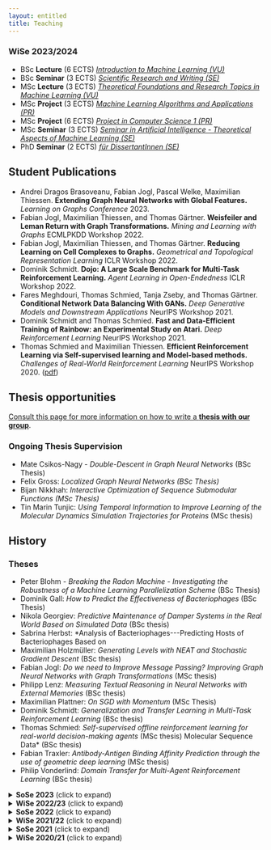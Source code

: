 ```yaml
---
layout: entitled
title: Teaching
---
```


### WiSe 2023/2024
<ul>
<li> BSc <b>Lecture</b> (6 ECTS) <a href="./ws2324/intro_ml.html"><i>Introduction to Machine Learning (VU)</i></a></li>
<li> BSc <b>Seminar</b> (3 ECTS) <a href="./ws2324/seminar_bsc.html"><i>Scientific Research and Writing (SE)</i></a></li> 
<li> MSc <b>Lecture</b> (3 ECTS) <a href="./ws2324/tfrtML.html"><i>Theoretical Foundations and Research Topics in Machine Learning (VU)</i></a></li>
<li> MSc <b>Project</b> (3 ECTS) <a href="./ws2324/ana.html"><i>Machine Learning Algorithms and Applications (PR)</i></a></li>
<li> MSc <b>Project</b> (6 ECTS) <a href="./ws2324/ana6ects.html"><i>Project in Computer Science 1 (PR)</i></a></li>
<li> MSc <b>Seminar</b> (3 ECTS) <a href="./ws2324/seminar_msc.html"><i>Seminar in Artificial Intelligence - Theoretical Aspects of Machine Learning (SE)</i></a></li>
<li> PhD <b>Seminar</b> (2 ECTS) <a href="./ws2324/seminar_phd.html"><i>für DissertantInnen (SE)</i></a></li>
</ul>


## Student Publications

 - Andrei Dragos Brasoveanu, Fabian Jogl, Pascal Welke, Maximilian Thiessen. **Extending Graph Neural Networks with Global Features.** _Learning on Graphs Conference_ 2023.
 - Fabian Jogl, Maximilian Thiessen, and Thomas Gärtner. **Weisfeiler and Leman Return with Graph Transformations.** _Mining and Learning with Graphs_ ECMLPKDD Workshop 2022.
 - Fabian Jogl, Maximilian Thiessen, and Thomas Gärtner. **Reducing Learning on Cell Complexes to Graphs.** _Geometrical and Topological Representation Learning_ ICLR Workshop 2022.
 - Dominik Schmidt. **Dojo: A Large Scale Benchmark for Multi-Task Reinforcement Learning.** _Agent Learning in Open-Endedness_ ICLR Workshop 2022.
 - Fares Meghdouri, Thomas Schmied, Tanja Zseby, and Thomas Gärtner. **Conditional Network Data Balancing With GANs.** _Deep Generative Models and Downstream Applications_ NeurIPS Workshop 2021. 
 - Dominik Schmidt and Thomas Schmied. **Fast and Data-Efficient Training of Rainbow: an Experimental Study on Atari.** _Deep Reinforcement Learning_ NeurIPS Workshop 2021.
 - Thomas Schmied and Maximilian Thiessen. **Efficient Reinforcement Learning via Self-supervised learning and Model-based methods.** _Challenges of Real-World Reinforcement Learning_ NeurIPS Workshop 2020. ([pdf](https://maxthiessen.ml/publication/schmied2020efficient/schmied2020efficient.pdf))


## Thesis opportunities

<a href="./ws2324/thesis.html">Consult this page for more information on how to write a <b>thesis with our group</b></a>.

### Ongoing Thesis Supervision

 <!-- - Andrei Brasoveanu: ** -->
 - Mate Csikos-Nagy - *Double-Descent in Graph Neural Networks* (BSc Thesis)
 - Felix Gross: *Localized Graph Neural Networks (BSc Thesis)*
 - Bijan Nikkhah: *Interactive Optimization of Sequence Submodular Functions (MSc Thesis)*
 - Tin Marin Tunjic: *Using Temporal Information to Improve Learning of the Molecular Dynamics Simulation Trajectories for Proteins* (MSc thesis)

 
## History

### Theses
 - Peter Blohm - *Breaking the Radon Machine - Investigating the Robustness of a Machine Learning Parallelization Scheme* (BSc Thesis)
 - Dominik Gall: *How to Predict the Effectiveness of Bacteriophages* (BSc Thesis)
 - Nikola Georgiev: *Predictive Maintenance of Damper Systems in the Real World Based on Simulated Data* (BSc thesis)
 - Sabrina Herbst: *Analysis of Bacteriophages---Predicting Hosts of Bacteriophages Based on
 - Maximilian Holzmüller: *Generating Levels with NEAT and Stochastic Gradient Descent* (BSc thesis)
 - Fabian Jogl: *Do we need to Improve Message Passing? Improving Graph Neural Networks with Graph Transformations* (MSc thesis)
 - Philipp Lenz: *Measuring Textual Reasoning in Neural Networks with External Memories* (BSc thesis)
 - Maximilian Plattner: *On SGD with Momentum* (MSc Thesis)
 - Dominik Schmidt: *Generalization and Transfer Learning in Multi-Task Reinforcement Learning* (BSc thesis)
 - Thomas Schmied: *Self-supervised offline reinforcement learning for real-world decision-making agents* (MSc thesis)
Molecular Sequence Data* (BSc thesis)
 - Fabian Traxler: *Antibody-Antigen Binding Affinity Prediction through the use of geometric deep learning* (MSc thesis)
 - Philip Vonderlind: *Domain Transfer for Multi-Agent Reinforcement Learning* (BSc thesis)

<details>
<summary><b>SoSe 2023</b> (click to expand)</summary>

<ul>
<li> MSc <b>Lecture</b> (3 ECTS) <a href="./sose23/tfrtML.html"><i>Theoretical Foundations and Research Topics in Machine Learning (VU)</i></a></li>
<li> MSc <b>Seminar</b> (3 ECTS) <a href="./sose23/seminar_msc.html"><i>Seminar in Artificial Intelligence - Theoretical Aspects of Machine Learning (SE)</i></a></li>
<li> MSc <b>Project</b> (3 ECTS) <a href="./sose23/ana.html"><i>Machine Learning Algorithms and Applications (PR)</i></a></li>
<li> MSc <b>Project</b> (6 ECTS) <a href="./sose23/ana6ects.html"><i>Project in Computer Science 1 - Machine Learning Algorithms and Applications (PR)</i></a></li>
<li> BSc <b>Seminar</b> (3 ECTS) <a href="./sose23/seminar_bsc.html"><i>Scientific Research and Writing (SE)</i></a></li>
</ul>
</details>


<details>
  <summary><b>WiSe 2022/23</b> (click to expand)</summary>
<ul>
<li> MSc <b>Lecture</b> (3 ECTS) <a href="./ws2223/tfrtML.html"><i>Theoretical Foundations and Research Topics in Machine Learning (VU)</i></a></li>
<li> MSc <b>Seminar</b> (3 ECTS) <a href="./ws2223/seminar_msc.html"><i>Seminar in Artificial Intelligence - Theoretical Aspects of Machine Learning (SE)</i></a></li>
<li> MSc <b>Project</b> (3 ECTS) <a href="./ws2223/ana.html"><i>Machine Learning Algorithms and Applications (PR)</i></a></li>
<li> MSc <b>Project</b> (6 ECTS) <a href="./ws2223/ana6ects.html"><i>Project in Computer Science 1 - Machine Learning Algorithms and Applications (PR)</i></a></li>
<li> BSc <b>Seminar</b> (3 ECTS) <a href="./ws2223/seminar_bsc.html"><i>Scientific Research and Writing (SE)</i></a></li>
</ul>
</details>


<details>
  <summary><b>SoSe 2022</b> (click to expand)</summary>
<ul>
<li> MSc <b>Lecture</b> <a href="./sose22/tfrtML.html"><i>Theoretical Foundations and Research Topics in Machine Learning (VU)</i></a></li>
<li> MSc <b>Seminar</b> <a href="./sose22/seminar_msc.html"><i>Theoretical Aspects of Machine Learning Algorithms (SE)</i></a></li>
<li> MSc <b>Project</b> <a href="./sose22/ana.html"><i>Machine Learning Algorithms and Applications (PR)</i></a></li>
<li> BSc <b>Seminar</b> <a href="./sose22/seminar_bsc.html"><i>Scientific Research and Writing (SE)</i></a></li>
</ul>
</details>


<details>
  <summary><b>WiSe 2021/22</b> (click to expand)</summary>
<ul>
<li> MSc <b>Lecture</b> <a href="./ws2122/tfrtML.html"><i>Theoretical Foundations and Research Topics in Machine Learning (VU)</i></a></li>
<li>MSc <b>Seminar</b> <a href="./ws2122/seminar_msc.html"><i>Theoretical Aspects of Machine Learning (SE)</i></a> </li>
<li> MSc <b>Project</b> <i>Machine Learning Theory (PR)</i> </li>
<li> MSc <b>Project</b> <i>Machine Learning Algorithms and Applications (PR)</i> </li>
<li> BSc <b>Seminar</b> <a href="./ws2122/seminar_bsc.html"><i>Scientific Research and Writing (SE)</i></a></li>
</ul>
</details>

 
<details>
  <summary><b>SoSe 2021</b> (click to expand)</summary>
<ul>
<li> MSc <b>Lecture</b> <a href="./sose21/tfrtML.html"><i>Theoretical Foundations and Research Topics in Machine Learning (VU)</i></a></li>
<li>MSc <b>Seminar</b> <a href="./sose21/seminar_msc.html"><i>Theoretical Aspects of Machine Learning (SE)</i></a> </li>
<li> MSc <b>Project</b> <i>Machine Learning Theory (PR)</i> </li>
<li> MSc <b>Project</b> <i>Machine Learning Algorithms and Applications (PR)</i> </li>
<li> BSc <b>Seminar</b> <a href="./sose21/seminar_bsc.html"><i>Scientific Research and Writing (SE)</i></a></li>
</ul>
</details>


<details>
  <summary><b>WiSe 2020/21</b> (click to expand)</summary>
<ul>
<li> MSc Lecture - Theoretical Foundations and Research Topics in Machine Learning (VU)</li>
<li> MSc Seminar - Theoretical Aspects of Machine Learning (SE)</li>
<li> MSc Project - Machine Learning Algorithms and Applications (PR) </li>
<li> BSc Seminar - Scientific Research and Writing</li>
</ul>
</details>
